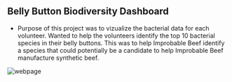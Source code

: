 ## Belly Button Biodiversity Dashboard
- Purpose of this project was to vizualize the bacterial data for each volunteer. Wanted to help the volunteers identify the top 10 bacterial species in their belly buttons. This was to help Improbable Beef identify a species that could potentially be a candidate to help Improbable Beef manufacture synthetic beef.

![webpage](https://user-images.githubusercontent.com/80421977/121597173-ffc9e200-ca05-11eb-90fd-5ff242bf456c.PNG)
